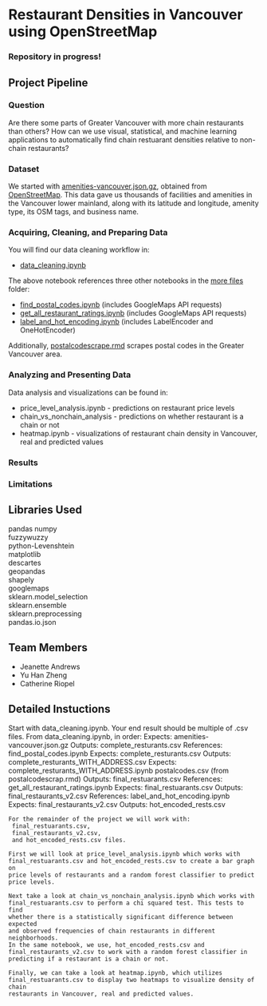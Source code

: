 # Restaurant Densities in Vancouver using OpenStreetMap

### Repository in progress!

## Project Pipeline

### Question
Are there some parts of Greater Vancouver with more chain restaurants than others? How can we use visual, statistical, and machine learning applications to automatically find chain restuarant densities relative to non-chain restaurants?

### Dataset
We started with [amenities-vancouver.json.gz](https://github.com/jeanetteandrews/RestaurantDensity/blob/master/amenities-vancouver.json.gz), obtained from [OpenStreetMap](www.openstreetmap.org). This data gave us thousands of facilities and amenities in the Vancouver lower mainland, along with its latitude and longitude, amenity type, its OSM tags, and business name.

### Acquiring, Cleaning, and Preparing Data
You will find our data cleaning workflow in:
* [data_cleaning.ipynb](https://github.com/jeanetteandrews/RestaurantDensity/blob/master/data_cleaning.ipynb) <br />

The above notebook references three other notebooks in the [more files](https://github.com/jeanetteandrews/RestaurantDensity/tree/master/more_files) folder:

* [find_postal_codes.ipynb](https://github.com/jeanetteandrews/RestaurantDensity/blob/master/more_files/find_postal_codes.ipynb) (includes GoogleMaps API requests)
* [get_all_restaurant_ratings.ipynb](https://github.com/jeanetteandrews/RestaurantDensity/blob/master/more_files/get_all_restaurant_ratings.ipynb) (includes GoogleMaps API requests)
* [label_and_hot_encoding.ipynb](https://github.com/jeanetteandrews/RestaurantDensity/blob/master/more_files/label_and_hot_encoding.ipynb) (includes LabelEncoder and OneHotEncoder)

Additionally, [postalcodescrape.rmd](https://github.com/jeanetteandrews/RestaurantDensity/blob/master/more_files/postalcodescrape.rmd) scrapes postal codes in the Greater Vancouver area.
      
### Analyzing and Presenting Data
Data analysis and visualizations can be found in:
* price_level_analysis.ipynb 	   - predictions on restaurant price levels
* chain_vs_nonchain_analysis 	   - predictions on whether restaurant is a chain or not
* heatmap.ipynb                    - visualizations of restaurant chain density in Vancouver, real and predicted values

### Results

### Limitations

## Libraries Used  
pandas
numpy  
fuzzywuzzy  
python-Levenshtein  
matplotlib  
descartes  
geopandas  
shapely  
googlemaps  
sklearn.model_selection  
sklearn.ensemble  
sklearn.preprocessing  
pandas.io.json  

## Team Members
* Jeanette Andrews
* Yu Han Zheng
* Catherine Riopel
										 
## Detailed Instuctions
Start with data_cleaning.ipynb. Your end result should be multiple of .csv files. 
	From data_cleaning.ipynb, in order:
	  Expects: amenities-vancouver.json.gz
	  Outputs: complete_resturants.csv
	  References: find_postal_codes.ipynb
		Expects: complete_resturants.csv
		Outputs: complete_resturants_WITH_ADDRESS.csv
	  Expects: complete_resturants_WITH_ADDRESS.ipynb
	           postalcodes.csv (from postalcodescrap.rmd)
	  Outputs: final_restuarants.csv
	  References: get_all_restaurant_ratings.ipynb
	    Expects: final_restuarants.csv
		Outputs: final_restaurants_v2.csv
	  References: label_and_hot_encoding.ipynb
	    Expects: final_restaurants_v2.csv
		Outputs: hot_encoded_rests.csv
	  
	For the remainder of the project we will work with: 
	 final_restuarants.csv, 
	 final_restaurants_v2.csv,
	 and hot_encoded_rests.csv files.
	 
	First we will look at price_level_analysis.ipynb which works with
	final_restuarants.csv and hot_encoded_rests.csv to create a bar graph on
	price levels of restaurants and a random forest classifier to predict
	price levels.
	
	Next take a look at chain_vs_nonchain_analysis.ipynb which works with
	final_restuarants.csv to perform a chi squared test. This tests to find
	whether there is a statistically significant difference between expected
	and observed frequencies of chain restaurants in different neighborhoods.
	In the same notebook, we use, hot_encoded_rests.csv and 
	final_restaurants_v2.csv to work with a random forest classifier in 
	predicting if a restaurant is a chain or not.
	
	Finally, we can take a look at heatmap.ipynb, which utilizes 
	final_restuarants.csv to display two heatmaps to visualize density of chain
	restaurants in Vancouver, real and predicted values.
	
